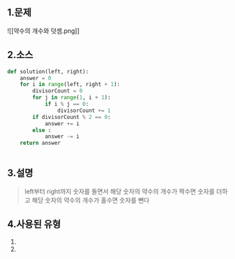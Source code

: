 ## 1.문제
![[약수의 개수와 덧셈.png]]
## 2.소스
```python
def solution(left, right):
    answer = 0
    for i in range(left, right + 1):
        divisorCount = 0
        for j in range(1, i + 1):
            if i % j == 0:
                divisorCount += 1
        if divisorCount % 2 == 0:
            answer += i
        else :
            answer -= i
    return answer
        
```

## 3.설명
>left부터 right까지 숫자를 돌면서 
>해당 숫자의 약수의 개수가 짝수면 숫자를 더하고
>해당 숫자의 약수의 개수가 홀수면 숫자를 뺀다

## 4.사용된 유형
1)
2)